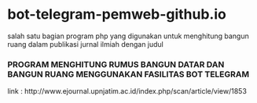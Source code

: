 # bot-telegram-pemweb-github.io

salah satu bagian program php yang digunakan untuk menghitung bangun ruang dalam publikasi jurnal ilmiah dengan judul
<br>
<h3>PROGRAM MENGHITUNG RUMUS BANGUN DATAR DAN BANGUN RUANG MENGGUNAKAN FASILITAS BOT TELEGRAM</h3>
link : http://www.ejournal.upnjatim.ac.id/index.php/scan/article/view/1853
